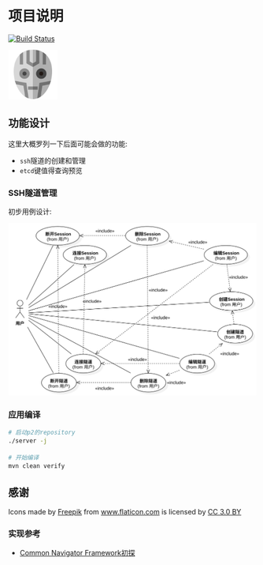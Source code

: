 项目说明
===

[![Build Status](https://travis-ci.org/aiziyuer/SpriteApp.svg?branch=master)](https://travis-ci.org/aiziyuer/SpriteApp)


<img src="https://raw.githubusercontent.com/aiziyuer/SpriteApp/master/Design/FrontDesign/robot.svg" width=100>

## 功能设计

这里大概罗列一下后面可能会做的功能:

- `ssh`隧道的创建和管理
- `etcd`键值得查询预览

### SSH隧道管理

初步用例设计:

![image](https://raw.githubusercontent.com/aiziyuer/SpriteApp/master/Design/SSH隧道交互用例.svg)


### 应用编译

``` bash
# 启动p2的repository
./server -j

# 开始编译
mvn clean verify
```

## 感谢

<div>Icons made by <a href="http://www.freepik.com" title="Freepik">Freepik</a> from <a href="http://www.flaticon.com" title="Flaticon">www.flaticon.com</a> is licensed by <a href="http://creativecommons.org/licenses/by/3.0/" title="Creative Commons BY 3.0" target="_blank">CC 3.0 BY</a></div>

### 实现参考

- [Common Navigator Framework初探](https://blog.csdn.net/andywangcn/article/details/8257953)

